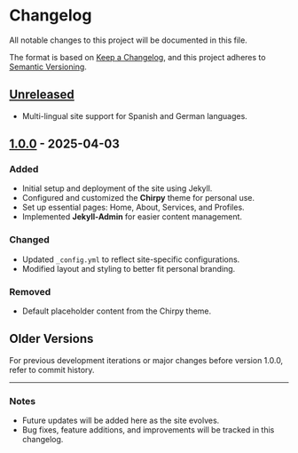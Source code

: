 # Changelog

All notable changes to this project will be documented in this file.

The format is based on [Keep a Changelog](https://keepachangelog.com/en/1.0.0/), and this project adheres to [Semantic Versioning](https://semver.org/spec/v2.0.0.html).

## [Unreleased](https://github.com/misscha489/misscha489.github.io/compare/main...HEAD)

- Multi-lingual site support for Spanish and German languages.
    

## [1.0.0](https://github.com/misscha489/misscha489.github.io/releases/tag/1.0.0) - 2025-04-03

### Added

- Initial setup and deployment of the site using Jekyll.
- Configured and customized the **Chirpy** theme for personal use.
- Set up essential pages: Home, About, Services, and Profiles.
- Implemented **Jekyll-Admin** for easier content management.

### Changed

- Updated `_config.yml` to reflect site-specific configurations.
- Modified layout and styling to better fit personal branding.

### Removed

- Default placeholder content from the Chirpy theme.

## Older Versions

For previous development iterations or major changes before version 1.0.0, refer to commit history.

---

### Notes

- Future updates will be added here as the site evolves.
- Bug fixes, feature additions, and improvements will be tracked in this changelog.